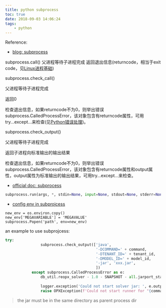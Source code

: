 ```yaml
---
title: python subprocess
toc: true
date: 2018-09-03 14:06:24
tags:
	- python
---
```


Reference: 

* [blog: subprocess](http://www.cnblogs.com/vamei/archive/2012/09/23/2698014.html)

subprocess.call()
父进程等待子进程完成
返回退出信息(returncode，相当于exit code，见[Linux进程基础](http://www.cnblogs.com/vamei/archive/2012/09/20/2694466.html))

 

subprocess.check_call()

父进程等待子进程完成

返回0

检查退出信息，如果returncode不为0，则举出错误subprocess.CalledProcessError，该对象包含有returncode属性，可用try...except...来检查(见[Python错误处理](http://www.cnblogs.com/vamei/archive/2012/07/10/2582787.html))。

 

subprocess.check_output()

父进程等待子进程完成

返回子进程向标准输出的输出结果

检查退出信息，如果returncode不为0，则举出错误subprocess.CalledProcessError，该对象包含有returncode属性和output属性，output属性为标准输出的输出结果，可用try...except...来检查。

* [official doc: subprocess](https://docs.python.org/3.7/library/subprocess.html)

```py
subprocess.run(args, *, stdin=None, input=None, stdout=None, stderr=None, capture_output=False, shell=False, cwd=None, timeout=None, check=False, encoding=None, errors=None, text=None, env=None)
```



* [config env in subprojcess](https://docs.python.org/3.7/library/subprocess.html)

```pyt
new_env = os.environ.copy()
new_env['MEGAVARIABLE'] = 'MEGAVALUE'
subprocess.Popen('path', env=new_env)
```



an example to use subprojcess:

```python
try:
                subprocess.check_output(['java',
                                         '-DCOMMAND=' + command,
                                         '-DTENANT_ID=' + tenant_id,
                                         '-DMODEL_ID=' + model_id,
                                         '-jar', 'xxx.jar',
                                         ])
            except subprocess.CalledProcessError as e:
                db_util.reopx_solver - 1.0 - SNAPSHOT - all.jarport_status(tenant_id, model_id=model_id,
                                                                           msg=f'Failed runner for "{command}"...')
                logger.exception('Could not start solver jar: ', e.output)
                raise OPXException(f'Could not start runner for "{command}".', e.stderr)
```



> the jar must be in the same directory as parent process dir

